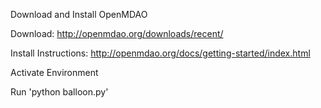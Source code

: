 Download and Install OpenMDAO

Download: http://openmdao.org/downloads/recent/

Install Instructions: http://openmdao.org/docs/getting-started/index.html

Activate Environment

Run 'python balloon.py'